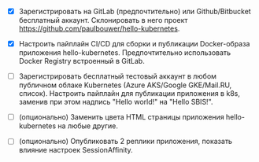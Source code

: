 - [x]  Зарегистрировать на GitLab (предпочтительно) или Github/Bitbucket бесплатный аккаунт. Склонировать в него проект https://github.com/paulbouwer/hello-kubernetes.

- [X]  Настроить пайплайн CI/CD для сборки и публикации Docker-образа приложения hello-kubernetes. Предпочтительно использовать Docker Registry встроенный в GitLab.

- [ ]  Зарегистрировать бесплатный тестовый аккаунт в любом публичном облаке Kubernetes (Azure AKS/Google GKE/Mail.RU, список). Настроить пайплайн для публикации приложения в k8s, заменив при этом надпись "Hello world!" на "Hello SBIS!".

- [ ]  (опционально) Заменить цвета HTML страницы приложения hello-kubernetes на любые другие.

- [ ]  (опционально) Опубликовать 2 реплики приложения, показать влияние настроек SessionAffinity.